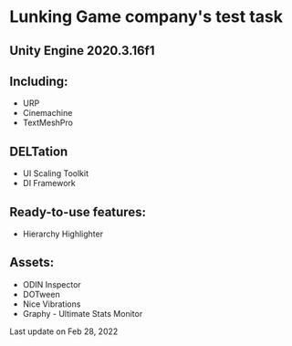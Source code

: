 # Lunking Game company's test task
## Unity Engine 2020.3.16f1

## Including:
- URP
- Cinemachine
- TextMeshPro

## DELTation
- UI Scaling Toolkit
- DI Framework

## Ready-to-use features:
- Hierarchy Highlighter

## Assets:
- ODIN Inspector
- DOTween
- Nice Vibrations
- Graphy - Ultimate Stats Monitor

Last update on Feb 28, 2022
